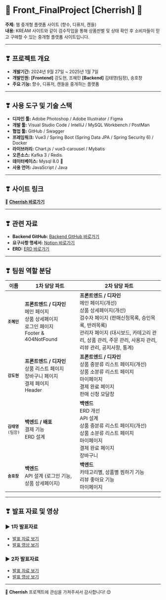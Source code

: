 # 🌸 Front_FinalProject [Cherrish] 🌸  
**주제:** 웹 중개형 플랫폼 사이트 (향수, 디퓨저, 캔들)  
**내용:** KREAM 사이트와 같이 검수작업을 통해 상품판별 및 상태 확인 후 소비자들이 믿고 구매할 수 있는 중개형 플랫폼 사이트입니다.

---

## ❣ 프로젝트 개요  
- **개발기간:** 2024년 9월 27일 ~ 2025년 1월 7일
- **개발인원:** **[Frontend]** 강도현, 조혜민  **[Backend]** 김태영(팀장), 송호창
- **주요 기능:** 향수, 디퓨저, 캔들을 중개하는 플랫폼  

---

## ❣ 사용 도구 및 기술 스택  
- **디자인 툴:** Adobe Photoshop / Adobe Illustrator / Figma  
- **개발 툴:** Visual Studio Code / IntelliJ / MySQL Workbench / PostMan 
- **협업 툴:** GitHub / Swagger 
- **프레임워크:** Vue3 / Spring Boot (Spring Data JPA / Spring Security 6) / Docker
- **라이브러리:** Chart.js / vue3-carousel / Mybatis
- **오픈소스:** Kafka 3 / Redis
- **데이터베이스:** Mysql 8.0 🔼
- **사용 언어:** JavaScript / Java  

---

## ❣ 사이트 링크  
🔗 **[Cherrish 바로가기](http://cherrish.kro.kr/)**  

---

## ❣ 관련 자료  
 
- **Backend GitHub:** [Backend GitHub 바로가기](https://github.com/Pa-fs/4Hwang-backend)
- **요구사항 명세서:** [Notion 바로가기](https://www.notion.so/CHERISH-Project-10ebfd03f4bf804c9b05d84caf221102?pvs=4)
- **ERD:** [ERD 바로가기](https://www.erdcloud.com/d/zmWWSeZhqRCtuiLiG)

---

## ❣ 팀원 역할 분담  

| 이름           | 1차 담당 파트                                                                                  | 2차 담당 파트                                                                                                       |
|--------------- |------------------------------------------------------------------------------------------------|---------------------------------------------------------------------------------------------------------------------|
| <pre>**조혜민**</pre>     | **프론트엔드 / 디자인**<br>메인 페이지<br>상품 상세페이지<br>로그인 페이지<br>Footer & 404NotFound | **프론트엔드 / 디자인**<br>메인 페이지(개선)<br>상품 상세페이지(개선)<br>검수자 페이지 (판매신청목록, 승인목록, 반려목록)<br>관리자 페이지 (대시보드, 카테고리 관리, 상품 관리, 주문 관리, 사용자 관리, 리뷰 관리, 공지사항, 통계) |
| <pre>**강도현**</pre>     | **프론트엔드 / 디자인**<br>상품 리스트 페이지<br>장바구니 페이지<br>결제 페이지<br>Header         | **프론트엔드 / 디자인**<br>상품 중분류 리스트 페이지(개선)<br>상품 소분류 리스트 페이지<br>마이페이지<br>결제 완료 페이지<br>판매 신청 모달창                                           |
| <pre>**김태영**<br>(팀장)</pre>  | **백엔드 / 배포**<br>결제 기능<br>ERD 설계                                               | **백엔드**<br>ERD 개선<br>API 설계<br>상품 중분류 리스트 페이지(개선)<br>상품 소분류 리스트 페이지<br>마이페이지<br>결제 완료 페이지<br>장바구니                                      |
| <pre>**송호창**</pre>    | **백엔드**<br>API 설계 (로그인 기능, 상품 상세페이지)                                           | **백엔드**<br>카테고리별, 상품별 찜하기 기능<br>리뷰 좋아요 기능<br>마이페이지                                                                         |

---

## ❣ 발표 자료 및 영상  

### ▶ 1차 발표자료  
- [발표 자료 보기](https://www.canva.com/design/DAGWKhN2pk4/sgQiUgDdaO78Kbh5pkN6Lg/view?utm_content=DAGWKhN2pk4&utm_campaign=designshare&utm_medium=link2&utm_source=uniquelinks&utlId=hbcbd91603d)  
- [발표 영상 보기](https://youtu.be/k7rBcbQLCiQ?si=ewY_VgG1-tKF6SDQ&t=1145)  

### ▶ 2차 발표자료  
- [발표 자료 보기](https://www.canva.com/design/DAGaw0dEd64/vegp7bVsd1XwsO3x79951A/view?utm_content=DAGaw0dEd64&utm_campaign=designshare&utm_medium=link2&utm_source=uniquelinks&utlId=h80f29c4f9b)  
- [발표 영상 보기](https://www.youtube.com/live/UGGUgkOCIgY?si=uJnmnvTC44r2LteT&t=2439)

---

🌟 **Cherrish** 프로젝트에 관심을 가져주셔서 감사합니다! 😊

